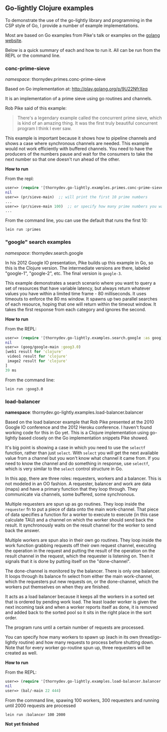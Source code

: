 ## Go-lightly Clojure examples

To demonstrate the use of the go-lightly library and programming in the CSP style of Go, I provide a number of example implementations.

Most are based on Go examples from Pike's talk or examples on the [golang website](http://golang.org/).

Below is a quick summary of each and how to run it.  All can be run from the REPL or the command line.

### conc-prime-sieve

*namespace*: thornydev.primes.conc-prime-sieve

Based on Go implementation at: http://play.golang.org/p/9U22NfrXeq

It is an implementation of a prime sieve using go routines and channels.

Rob Pike said of this example:
> There's a legendary example called the concurrent prime sieve, which is kind of an amazing thing. It was the first truly beautiful concurrent program I think I ever saw. 

This example is important because it shows how to pipeline channels and shows a case where synchronous channels are needed.  This example would not work efficiently with buffered channels.  You need to have the producers of the numbers pause and wait for the consumers to take the next number so that one doesn't run ahead of the other.

**How to run**

From the repl:

```clj
user=> (require '[thornydev.go-lightly.examples.primes.conc-prime-sieve :as pr])
nil
user=> (pr/sieve-main)  ;; will print the first 10 prime numbers
...
user=> (pr/sieve-main 100)  ;; or specify how many prime numbers you want
...
```

From the command line, you can use the default that runs the first 10:

    lein run :primes


### "google" search examples

*namespace*: thornydev.search.google

In his 2012 Google IO presentation, Pike builds up this example in Go, so this is the Clojure version.  The intermediate versions are there, labeled "google-1", "google-2", etc.  The final version is `google-3`.

This example demonstrates a search scenario where you want to query a set of resources that have variable latency, but always return whatever values you have within a limited time frame - 80 milliseconds.  It uses timeouts to enforce the 80 ms window. It spawns up two parallel searches of each resource, hoping that one will return within the timeout window.  It takes the first response from each category and ignores the second.

**How to run**

From the REPL:

```clj
user=> (require '[thornydev.go-lightly.examples.search.google :as goog])
nil
user=> (goog/google-main :goog3.0)
[web1 result for 'clojure'
 video1 result for 'clojure'
 image2 result for 'clojure'
]
39 ms
```

From the command line:

    lein run :goog3.0



### load-balancer

**namespace**: thornydev.go-lightly.examples.load-balancer.balancer

Based on the load balancer example that Rob Pike presented at the 2010 Google IO conference and the 2012 Heroku conference.  I haven't found working code for this in Go yet.  This is a Clojure implementation using go-lightly based closely on the Go implementation snippets Pike showed.

It's big point is showing a case in which you need to use the `selectf` function, rather than just `select`.  With `select` you will get the next available value from a channel but you won't know what channel it came from.  If you need to know the channel and do something in response, use `selectf`, which is very similar to the `select` control structure in Go.

In this app, there are three roles:  requesters, workers and a balancer.  This is not modeled in an OO fashion.  A requester, balancer and work are data (maps) and have a primary function that they loop through.  They communicate via channels, some buffered, some synchronous.

Multiple requesters are spun up as go routines.  They loop inside the `requester` fn to put a piece of data onto the main work-channel.  That piece of data specifies a function for a worker to execute to execute (in this case calculate TAU) and a channel on which the worker should send back the result.  It synchronously waits on the result channel for the worker to send back the answer.

Multiple workers are spun also in their own go routines.  They loop inside the work function grabbing requests off their own request channel, executing the operation in the request and putting the result of the operation on the result channel in the request, which the requester is listening on.  Then it signals that it is done by putting itself on the "done-channel".

The done-channel is monitored by the balancer.  There is only one balancer.  It loops through its balance fn select from either the main work-channel, which the requesters put new requests on, or the done-channel, which the workers put themselves on when they are finished.

It acts as a load balancer because it keeps all the workers in a sorted set that is ordered by pending work load.  The least loader worker is given the next incoming task and when a worker reports itself as done, it is removed and added back to the sorted pool so it sits in the right place in the sort order.

The program runs until a certain number of requests are processed.

You can specify how many workers to spawn up (each in its own thread/go-lightly routine) and how many requests to process before shutting down.  Note that for every worker go-routine spun up, three requesters will be created as well.


**How to run**

From the REPL:

```clj
user=> (require '[thornydev.go-lightly.examples.load-balancer.balancer :as bal])
nil
user=> (bal/-main 22 444)
```

From the command line, spawing 100 workers, 300 requesters and running until 2000 requests are processed

    lein run :balancer 100 2000






**Not yet finished**
